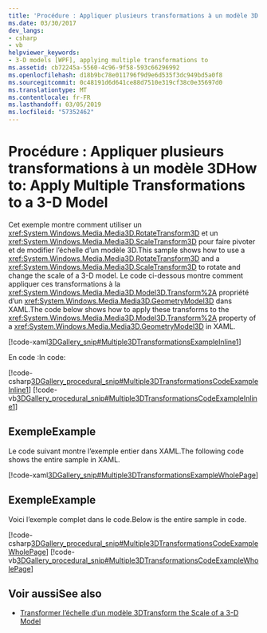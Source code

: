 ```yaml
---
title: 'Procédure : Appliquer plusieurs transformations à un modèle 3D'
ms.date: 03/30/2017
dev_langs:
- csharp
- vb
helpviewer_keywords:
- 3-D models [WPF], applying multiple transformations to
ms.assetid: cb72245a-5560-4c96-9f58-593c66296992
ms.openlocfilehash: d18b9bc78e011796f9d9e6d535f3dc949bd5a0f8
ms.sourcegitcommit: 0c48191d6d641ce88d7510e319cf38c0e35697d0
ms.translationtype: MT
ms.contentlocale: fr-FR
ms.lasthandoff: 03/05/2019
ms.locfileid: "57352462"
---
```

# <a name="how-to-apply-multiple-transformations-to-a-3-d-model"></a><span data-ttu-id="7a503-102">Procédure : Appliquer plusieurs transformations à un modèle 3D</span><span class="sxs-lookup"><span data-stu-id="7a503-102">How to: Apply Multiple Transformations to a 3-D Model</span></span>
<span data-ttu-id="7a503-103">Cet exemple montre comment utiliser un <xref:System.Windows.Media.Media3D.RotateTransform3D> et un <xref:System.Windows.Media.Media3D.ScaleTransform3D> pour faire pivoter et de modifier l’échelle d’un modèle 3D.</span><span class="sxs-lookup"><span data-stu-id="7a503-103">This sample shows how to use a <xref:System.Windows.Media.Media3D.RotateTransform3D> and a <xref:System.Windows.Media.Media3D.ScaleTransform3D> to rotate and change the scale of a 3-D model.</span></span> <span data-ttu-id="7a503-104">Le code ci-dessous montre comment appliquer ces transformations à la <xref:System.Windows.Media.Media3D.Model3D.Transform%2A> propriété d’un <xref:System.Windows.Media.Media3D.GeometryModel3D> dans XAML.</span><span class="sxs-lookup"><span data-stu-id="7a503-104">The code below shows how to apply these transforms to the <xref:System.Windows.Media.Media3D.Model3D.Transform%2A> property of a <xref:System.Windows.Media.Media3D.GeometryModel3D> in XAML.</span></span>  
  
 [!code-xaml[3DGallery_snip#Multiple3DTransformationsExampleInline1](~/samples/snippets/csharp/VS_Snippets_Wpf/3DGallery_snip/CS/MultipleTransformationsExample.xaml#multiple3dtransformationsexampleinline1)]  
  
 <span data-ttu-id="7a503-105">En code :</span><span class="sxs-lookup"><span data-stu-id="7a503-105">In code:</span></span>  
  
 [!code-csharp[3DGallery_procedural_snip#Multiple3DTransformationsCodeExampleInline1](~/samples/snippets/csharp/VS_Snippets_Wpf/3DGallery_procedural_snip/CSharp/MultipleTransformationsExample.cs#multiple3dtransformationscodeexampleinline1)]
 [!code-vb[3DGallery_procedural_snip#Multiple3DTransformationsCodeExampleInline1](~/samples/snippets/visualbasic/VS_Snippets_Wpf/3DGallery_procedural_snip/visualbasic/multipletransformationsexample.vb#multiple3dtransformationscodeexampleinline1)]  
  
## <a name="example"></a><span data-ttu-id="7a503-106">Exemple</span><span class="sxs-lookup"><span data-stu-id="7a503-106">Example</span></span>  
 <span data-ttu-id="7a503-107">Le code suivant montre l’exemple entier dans XAML.</span><span class="sxs-lookup"><span data-stu-id="7a503-107">The following code shows the entire sample in XAML.</span></span>  
  
 [!code-xaml[3DGallery_snip#Multiple3DTransformationsExampleWholePage](~/samples/snippets/csharp/VS_Snippets_Wpf/3DGallery_snip/CS/MultipleTransformationsExample.xaml#multiple3dtransformationsexamplewholepage)]  
  
## <a name="example"></a><span data-ttu-id="7a503-108">Exemple</span><span class="sxs-lookup"><span data-stu-id="7a503-108">Example</span></span>  
 <span data-ttu-id="7a503-109">Voici l’exemple complet dans le code.</span><span class="sxs-lookup"><span data-stu-id="7a503-109">Below is the entire sample in code.</span></span>  
  
 [!code-csharp[3DGallery_procedural_snip#Multiple3DTransformationsCodeExampleWholePage](~/samples/snippets/csharp/VS_Snippets_Wpf/3DGallery_procedural_snip/CSharp/MultipleTransformationsExample.cs#multiple3dtransformationscodeexamplewholepage)]
 [!code-vb[3DGallery_procedural_snip#Multiple3DTransformationsCodeExampleWholePage](~/samples/snippets/visualbasic/VS_Snippets_Wpf/3DGallery_procedural_snip/visualbasic/multipletransformationsexample.vb#multiple3dtransformationscodeexamplewholepage)]  
  
## <a name="see-also"></a><span data-ttu-id="7a503-110">Voir aussi</span><span class="sxs-lookup"><span data-stu-id="7a503-110">See also</span></span>
- [<span data-ttu-id="7a503-111">Transformer l’échelle d’un modèle 3D</span><span class="sxs-lookup"><span data-stu-id="7a503-111">Transform the Scale of a 3-D Model</span></span>](how-to-transform-the-scale-of-a-3-d-model.md)
